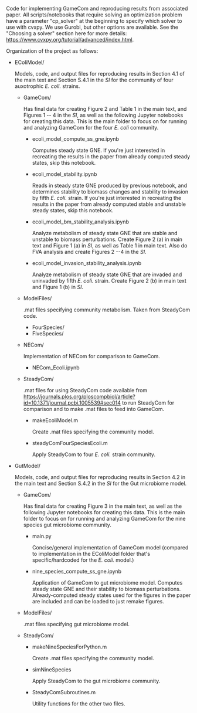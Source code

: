 Code for implementing GameCom and reproducing results from associated paper. All scripts/notebooks that 
require solving an optimization problem have a parameter "cp_solver" at the beginning to specify which solver 
to use with cvxpy. We use Gurobi, but other options are available. See the "Choosing a solver" 
section here for more details: https://www.cvxpy.org/tutorial/advanced/index.html.

Organization of the project as follows:

- EColiModel/
  
  Models, code, and output files for reproducing results in Section 4.1 of the main text and Section S.4.1 in the *SI* for the community of four auxotrophic *E. coli.* strains.
  - GameCom/

    Has final data for creating Figure 2 and Table 1 in the main text, and Figures 1 -- 4 in the *SI*, as well as the following Jupyter notebooks for creating this data. 
    This is the main folder to focus on for running and analyzing GameCom for the four *E. coli* community.

    - ecoli_model_compute_ss_gne.ipynb

      Computes steady state GNE. If you're just interested in recreating the results in the paper from already computed steady states, skip this notebook.

    - ecoli_model_stability.ipynb

      Reads in steady state GNE produced by previous notebook, and determines stability to biomass changes and stability to invasion by fifth *E. coli.* strain. 
      If you're just interested in recreating the results in the paper from already computed stable and unstable steady states, skip this notebook.

    - ecoli_model_bm_stability_analysis.ipynb

      Analyze metabolism of steady state GNE that are stable and unstable to biomass perturbations. Create Figure 2 (a) in main text and Figure 1 (a) in *SI*, as well as Table 1 in main text. Also do FVA analysis and create Figures 2 --4 in the *SI*.

    - ecoli_model_invasion_stability_analysis.ipynb

      Analyze metabolism of steady state GNE that are invaded and uninvaded by fifth *E. coli.* strain. Create Figure 2 (b) in main text and Figure 1 (b) in *SI*.

  - ModelFiles/

    .mat files specifying community metabolism. Taken from SteadyCom code.

    - FourSpecies/
    - FiveSpecies/
  
  - NECom/

    Implementation of NECom for comparison to GameCom.

    - NECom_Ecoli.ipynb
  
  - SteadyCom/

    .mat files for using SteadyCom code available from https://journals.plos.org/ploscompbiol/article?id=10.1371/journal.pcbi.1005539#sec014 to run SteadyCom for comparison and to make .mat files to feed into GameCom.
  
    - makeEcoliModel.m

      Create .mat files specifying the community model.

    - steadyComFourSpeciesEcoli.m

      Apply SteadyCom to four *E. coli.* strain community.

- GutModel/

  Models, code, and output files for reproducing results in Section 4.2 in the main text and Section S.4.2 in the *SI* for the Gut microbiome model.

  - GameCom/

    Has final data for creating Figure 3 in the main text, as well as the following Jupyter notebooks for creating this data.
    This is the main folder to focus on for running and analyzing GameCom for the nine species gut microbiome community.

    - main.py

      Concise/general implementation of GameCom model (compared to implementation in the EColiModel folder that's specific/hardcoded for the *E. coli.* model.)

    - nine_species_compute_ss_gne.ipynb

      Application of GameCom to gut microbiome model. Computes steady state GNE and their stability to biomass perturbations. Already-computed steady states 
      used for the figures in the paper are included and can be loaded to just remake figures.

  - ModelFiles/

    .mat files specifying gut microbiome model.

  - SteadyCom/
  
    - makeNineSpeciesForPython.m

      Create .mat files specifying the community model.

    - simNineSpecies

      Apply SteadyCom to the gut microbiome community.

    - SteadyComSubroutines.m

      Utility functions for the other two files.

